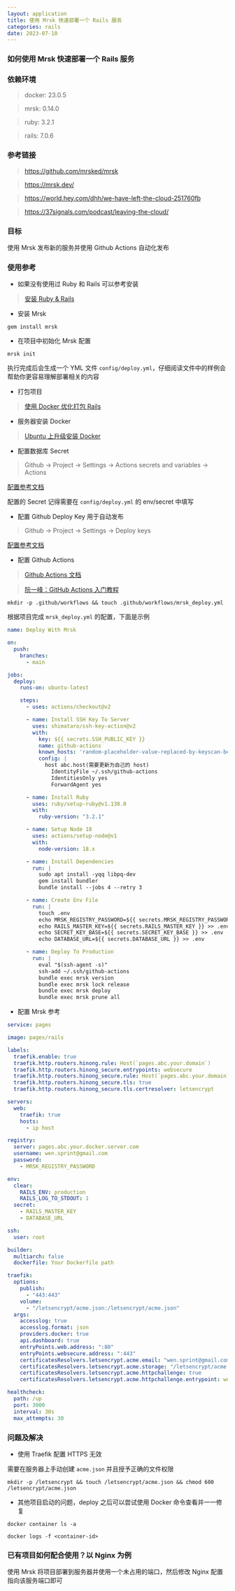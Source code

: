 ```yaml
---
layout: application
title: 使用 Mrsk 快速部署一个 Rails 服务
categories: rails
date: 2023-07-10
---
```

### 如何使用 Mrsk 快速部署一个 Rails 服务

### 依赖环境

> docker: 23.0.5

> mrsk: 0.14.0

> ruby: 3.2.1

> rails: 7.0.6

### 参考链接

> https://github.com/mrsked/mrsk

> https://mrsk.dev/

> https://world.hey.com/dhh/we-have-left-the-cloud-251760fb

> https://37signals.com/podcast/leaving-the-cloud/

### 目标

使用 Mrsk 发布新的服务并使用 Github Actions 自动化发布

### 使用参考

- 如果没有使用过 Ruby 和 Rails 可以参考安装

> [安装 Ruby & Rails](https://wenlingang.github.io/rails/2020/07/10/ruby-install-ways-rvm/) 

- 安装 Mrsk

```shell
gem install mrsk
```

- 在项目中初始化 Mrsk 配置

```shell
mrsk init
```

执行完成后会生成一个 YML 文件 `config/deploy.yml`，仔细阅读文件中的样例会帮助你更容易理解部署相关的内容

- 打包项目

> [使用 Docker 优化打包 Rails](https://wenlingang.github.io/rails/2020/07/10/package-rails-by-docker/) 

- 服务器安装 Docker

> [Ubuntu 上升级安装 Docker](https://wenlingang.github.io/docker/2020/07/10/docker-how-to-upgrade-docker-on-ubuntu/) 

- 配置数据库 Secret

> Github -> Project -> Settings -> Actions secrets and variables -> Actions

[配置参考文档](https://docs.github.com/en/actions/security-guides/encrypted-secrets)

配置的 Secret 记得需要在 `config/deploy.yml` 的 env/secret 中填写

- 配置 Github Deploy Key 用于自动发布

> Github -> Project -> Settings -> Deploy keys

[配置参考文档](https://docs.github.com/en/authentication/connecting-to-github-with-ssh/managing-deploy-keys)

- 配置 Github Actions

> [Github Actions 文档](https://docs.github.com/zh/actions/quickstart)

> [阮一峰：GitHub Actions 入门教程](https://www.ruanyifeng.com/blog/2019/09/getting-started-with-github-actions.html)

```shell
mkdir -p .github/workflows && touch .github/workflows/mrsk_deploy.yml
```

根据项目完成 `mrsk_deploy.yml` 的配置，下面是示例

```yml
name: Deploy With Mrsk

on:
  push:
    branches:
      - main

jobs:
  deploy:
    runs-on: ubuntu-latest

    steps:
      - uses: actions/checkout@v2

      - name: Install SSH Key To Server
        uses: shimataro/ssh-key-action@v2
        with:
          key: ${{ secrets.SSH_PUBLIC_KEY }}
          name: github-actions
          known_hosts: 'random-placeholder-value-replaced-by-keyscan-below'
          config: |
            host abc.host(需要更新为自己的 host)
              IdentityFile ~/.ssh/github-actions
              IdentitiesOnly yes
              ForwardAgent yes

      - name: Install Ruby
        uses: ruby/setup-ruby@v1.138.0
        with:
          ruby-version: "3.2.1"

      - name: Setup Node 18
        uses: actions/setup-node@v1
        with:
          node-version: 18.x

      - name: Install Dependencies
        run: |
          sudo apt install -yqq libpq-dev
          gem install bundler
          bundle install --jobs 4 --retry 3

      - name: Create Env File
        run: |
          touch .env
          echo MRSK_REGISTRY_PASSWORD=${{ secrets.MRSK_REGISTRY_PASSWORD }} >> .env
          echo RAILS_MASTER_KEY=${{ secrets.RAILS_MASTER_KEY }} >> .env
          echo SECRET_KEY_BASE=${{ secrets.SECRET_KEY_BASE }} >> .env
          echo DATABASE_URL=${{ secrets.DATABASE_URL }} >> .env

      - name: Deploy To Production
        run: |
          eval "$(ssh-agent -s)"
          ssh-add ~/.ssh/github-actions
          bundle exec mrsk version
          bundle exec mrsk lock release
          bundle exec mrsk deploy
          bundle exec mrsk prune all
```

- 配置 Mrsk 参考

```yml
service: pages

image: pages/rails

labels:
  traefik.enable: true
  traefik.http.routers.hinong.rule: Host(`pages.abc.your.domain`)
  traefik.http.routers.hinong_secure.entrypoints: websecure
  traefik.http.routers.hinong_secure.rule: Host(`pages.abc.your.domain`)
  traefik.http.routers.hinong_secure.tls: true
  traefik.http.routers.hinong_secure.tls.certresolver: letsencrypt

servers:
  web:
    traefik: true
    hosts:
      - ip host

registry:
  server: pages.abc.your.docker.server.com
  username: wen.sprint@gmail.com
  password:
    - MRSK_REGISTRY_PASSWORD

env:
  clear:
    RAILS_ENV: production 
    RAILS_LOG_TO_STDOUT: 1
  secret:
    - RAILS_MASTER_KEY
    - DATABASE_URL

ssh:
  user: root

builder:
  multiarch: false
  dockerfile: Your Dockerfile path

traefik:
  options:
    publish:
      - "443:443"
    volume:
      - "/letsencrypt/acme.json:/letsencrypt/acme.json"
  args:
    accesslog: true
    accesslog.format: json
    providers.docker: true
    api.dashboard: true
    entryPoints.web.address: ":80"
    entryPoints.websecure.address: ":443"
    certificatesResolvers.letsencrypt.acme.email: "wen.sprint@gmail.com"
    certificatesResolvers.letsencrypt.acme.storage: "/letsencrypt/acme.json"
    certificatesResolvers.letsencrypt.acme.httpchallenge: true
    certificatesResolvers.letsencrypt.acme.httpchallenge.entrypoint: web

healthcheck:
  path: /up
  port: 3000
  interval: 30s
  max_attempts: 30
```

### 问题及解决

- 使用 Traefik 配置 HTTPS 无效

需要在服务器上手动创建 `acme.json` 并且授予正确的文件权限

```shell
mkdir -p /letsencrypt && touch /letsencrypt/acme.json && chmod 600 /letsencrypt/acme.json
```

- 其他项目启动的问题，deploy 之后可以尝试使用 Docker 命令查看并一一修复

```shell
docker container ls -a
```

```shell
docker logs -f <container-id>
```

### 已有项目如何配合使用？以 Nginx 为例

使用 Mrsk 将项目部署到服务器并使用一个未占用的端口，然后修改 Nginx 配置指向该服务端口即可
